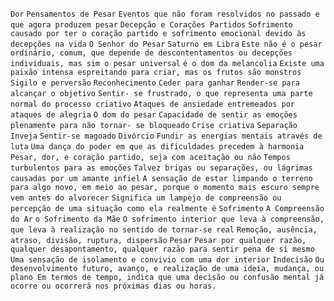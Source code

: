 `Dor` `Pensamentos de Pesar` `Eventos que não foram resolvidos no passado e
que agora produzem pesar` `Decepção e Corações Partidos` `Sofrimento causado
por ter o coração partido e sofrimento emocional devido às decepções na vida`
`O Senhor do Pesar` `Saturno em Libra` `Este não é o pesar ordinário, comum,
que depende de descontentamentos ou decepções individuais, mas sim o pesar
universal` `é o dom da melancolia` `Existe uma paixão intensa espreitando para
criar, mas os frutos são monstros` `Sigilo e perversão` `Reconhecimento`
`Ceder para ganhar` `Render-se para alcançar o objetivo` `Sentir- se
frustrado, o que representa uma parte normal do processo criativo` `Ataques de
ansiedade entremeados por ataques de alegria` `O dom do pesar` `Capacidade de
sentir as emoções plenamente para não tornar- se bloqueado` `Crise criativa`
`Separação` `Inveja` `Sentir-se magoado` `Divórcio` `Fundir as energias
mentais através de luta` `Uma dança do poder em que as dificuldades precedem à
harmonia` `Pesar, dor, e coração partido, seja com aceitação ou não` `Tempos
turbulentos para as emoções` `Talvez brigas ou separações, ou lágrimas
causadas por um amante infiel` `A sensação de estar limpando o terreno para
algo novo, em meio ao pesar, porque o momento mais escuro sempre vem antes do
alvorecer` `Significa um lampejo de compreensão ou percepção de uma situação
como ela realmente é` `Sofrimento` `A Compreensão do Ar` `o Sofrimento da Mãe`
`O sofrimento interior que leva à compreensão, que leva à realização no
sentido de tornar-se real` `Remoção, ausência, atraso, divisão, ruptura,
dispersão` `Pesar` `Pesar por qualquer razão, qualquer desapontamento,
qualquer razão para sentir pena de si mesmo` `Uma sensação de isolamento e
convivio com uma dor interior` `Indecisão` `Ou desenvolvimento futuro, avanço,
e realização de uma ideia, mudança, ou plano Em termos de tempo, indica que
uma decisão ou confusão mental já ocorre ou ocorrerá nos próximas dias ou
horas.`

